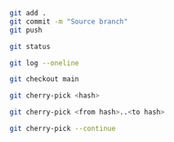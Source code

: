 
```bash
git add .
git commit -m "Source branch"
git push
```

```bash
git status
```

```bash
git log --oneline
```

```bash
git checkout main
```


```bash
git cherry-pick <hash>
```

```bash
git cherry-pick <from hash>..<to hash>
```

```bash
git cherry-pick --continue
```
